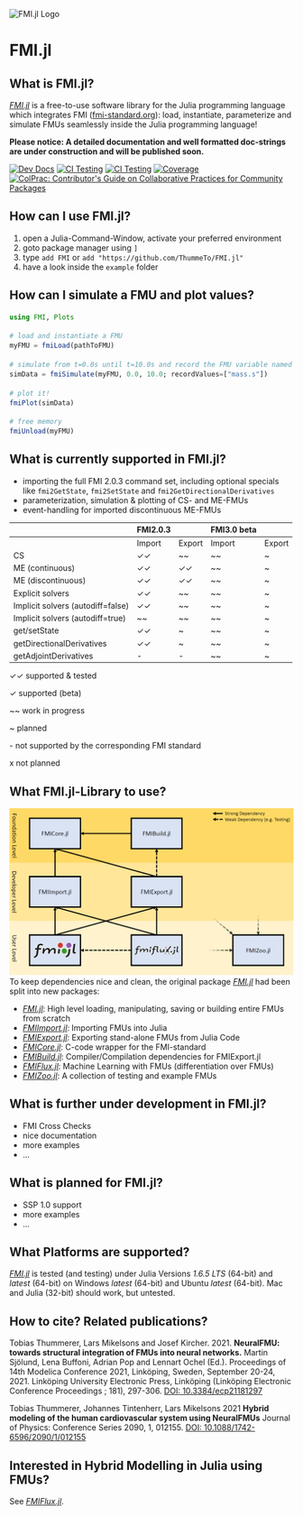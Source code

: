 ![FMI.jl Logo](https://github.com/ThummeTo/FMI.jl/blob/main/logo/dark/fmijl_logo_640_320.png "FMI.jl Logo")
# FMI.jl

## What is FMI.jl?
[*FMI.jl*](https://github.com/ThummeTo/FMI.jl) is a free-to-use software library for the Julia programming language which integrates FMI ([fmi-standard.org](http://fmi-standard.org/)): load, instantiate, parameterize and simulate FMUs seamlessly inside the Julia programming language!

**Please notice: A detailed documentation and well formatted doc-strings are under construction and will be published soon.**

[![Dev Docs](https://img.shields.io/badge/docs-dev-blue.svg)](https://ThummeTo.github.io/FMI.jl/dev) 
[![CI Testing](https://github.com/ThummeTo/FMI.jl/actions/workflows/Test.yml/badge.svg)](https://github.com/ThummeTo/FMI.jl/actions)
[![CI Testing](https://github.com/ThummeTo/FMI.jl/actions/workflows/Documentation.yml/badge.svg)](https://github.com/ThummeTo/FMI.jl/actions)
[![Coverage](https://codecov.io/gh/ThummeTo/FMI.jl/branch/main/graph/badge.svg)](https://codecov.io/gh/ThummeTo/FMI.jl)
[![ColPrac: Contributor's Guide on Collaborative Practices for Community Packages](https://img.shields.io/badge/ColPrac-Contributor's%20Guide-blueviolet)](https://github.com/SciML/ColPrac)


## How can I use FMI.jl?
1. open a Julia-Command-Window, activate your preferred environment
1. goto package manager using ```]```
1. type ```add FMI``` or ```add "https://github.com/ThummeTo/FMI.jl"```
1. have a look inside the ```example``` folder

## How can I simulate a FMU and plot values?
```julia
using FMI, Plots

# load and instantiate a FMU
myFMU = fmiLoad(pathToFMU)

# simulate from t=0.0s until t=10.0s and record the FMU variable named "mass.s"
simData = fmiSimulate(myFMU, 0.0, 10.0; recordValues=["mass.s"])

# plot it!
fmiPlot(simData)

# free memory
fmiUnload(myFMU)
```

## What is currently supported in FMI.jl?
- importing the full FMI 2.0.3 command set, including optional specials like `fmi2GetState`, `fmi2SetState` and `fmi2GetDirectionalDerivatives`
- parameterization, simulation & plotting of CS- and ME-FMUs
- event-handling for imported discontinuous ME-FMUs

|                                   | **FMI2.0.3** |        | **FMI3.0 beta** |        |
|-----------------------------------|--------------|--------|-----------------|--------|
|                                   | Import       | Export | Import          | Export |
| CS                                | ✓✓           | ~~     | ~~              | ~      |
| ME (continuous)                   | ✓✓           | ✓✓     | ~~              | ~      |
| ME (discontinuous)                | ✓✓           | ✓✓     | ~~              | ~      |
| Explicit solvers                  | ✓✓           | ~~     | ~~              | ~      |
| Implicit solvers (autodiff=false) | ✓✓           | ~~     | ~~              | ~      |
| Implicit solvers (autodiff=true)  | ~~           | ~~     | ~~              | ~      |
| get/setState                      | ✓✓           | ~      | ~~              | ~      |
| getDirectionalDerivatives         | ✓✓           | ~      | ~~              | ~      |
| getAdjointDerivatives             | -            | -      | ~~              | ~      |

✓✓ supported & tested

✓  supported (beta)

~~ work in progress

~  planned

\-  not supported by the corresponding FMI standard

x  not planned

## What FMI.jl-Library to use?
![FMI.jl Logo](https://github.com/ThummeTo/FMI.jl/blob/main/docs/src/assets/FMI_JL_family.png "FMI.jl Family")
To keep dependencies nice and clean, the original package [*FMI.jl*](https://github.com/ThummeTo/FMI.jl) had been split into new packages:
- [*FMI.jl*](https://github.com/ThummeTo/FMI.jl): High level loading, manipulating, saving or building entire FMUs from scratch
- [*FMIImport.jl*](https://github.com/ThummeTo/FMIImport.jl): Importing FMUs into Julia
- [*FMIExport.jl*](https://github.com/ThummeTo/FMIExport.jl): Exporting stand-alone FMUs from Julia Code
- [*FMICore.jl*](https://github.com/ThummeTo/FMICore.jl): C-code wrapper for the FMI-standard
- [*FMIBuild.jl*](https://github.com/ThummeTo/FMIBuild.jl): Compiler/Compilation dependencies for FMIExport.jl
- [*FMIFlux.jl*](https://github.com/ThummeTo/FMIFlux.jl): Machine Learning with FMUs (differentiation over FMUs)
- [*FMIZoo.jl*](https://github.com/ThummeTo/FMIZoo.jl): A collection of testing and example FMUs

## What is further under development in FMI.jl?
- FMI Cross Checks
- nice documentation
- more examples
- ...

## What is planned for FMI.jl?
- SSP 1.0 support
- more examples
- ...

## What Platforms are supported?
[*FMI.jl*](https://github.com/ThummeTo/FMI.jl) is tested (and testing) under Julia Versions *1.6.5 LTS* (64-bit) and *latest* (64-bit) on Windows *latest* (64-bit) and Ubuntu *latest* (64-bit). Mac and Julia (32-bit) should work, but untested.

## How to cite? Related publications?
Tobias Thummerer, Lars Mikelsons and Josef Kircher. 2021. **NeuralFMU: towards structural integration of FMUs into neural networks.** Martin Sjölund, Lena Buffoni, Adrian Pop and Lennart Ochel (Ed.). Proceedings of 14th Modelica Conference 2021, Linköping, Sweden, September 20-24, 2021. Linköping University Electronic Press, Linköping (Linköping Electronic Conference Proceedings ; 181), 297-306. [DOI: 10.3384/ecp21181297](https://doi.org/10.3384/ecp21181297)

Tobias Thummerer, Johannes Tintenherr, Lars Mikelsons 2021 **Hybrid modeling of the human cardiovascular system using NeuralFMUs** Journal of Physics: Conference Series 2090, 1, 012155. [DOI: 10.1088/1742-6596/2090/1/012155](https://doi.org/10.1088/1742-6596/2090/1/012155)

## Interested in Hybrid Modelling in Julia using FMUs?
See [*FMIFlux.jl*](https://github.com/ThummeTo/FMIFlux.jl).
